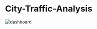 ﻿# City-Traffic-Analysis
![dashboard](https://github.com/user-attachments/assets/32c3bc92-66ac-4771-9e9c-cc4be3350fce)
